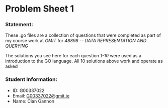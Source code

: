 Problem Sheet 1
======

### Statement:
These .go files are a collection of questions that were completed as part of my course work at _GMIT_ for _48898 -- DATA REPRESENTATION AND QUERYING_

The solutions you see here for each question _1-10_ were used as a introduction to the GO language.
All 10 solutions above work and operate as asked

### Student Information:
* ID: G00337022
* Email: G00337022@gmit.ie
* Name: Cian Gannon
